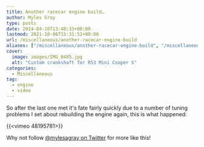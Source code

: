 ```yaml
---
title: Another racecar engine build…
author: Myles Gray
type: posts
date: 2014-04-16T13:40:33+00:00
lastmod: 2021-10-06T15:31:52+00:00
url: /miscellaneous/another-racecar-engine-build
aliases: ["/miscellaneous/another-racecar-engine-build", "/miscellaneous/another-racecar-engine-build/amp", "/just-for-fun/another-racecar-engine-build", "/just-for-fun/another-racecar-engine-build/amp"]
cover:
  image: images/IMG_8485.jpg
  alt: "Custom crankshaft for R53 Mini Cooper S"
categories:
  - Miscellaneous
tag:
  - engine
  - video
---
```


So after the last one met it's fate fairly quickly due to a number of tuning problems I set about rebuilding the engine again, this is what happened:

{{<vimeo 48195781>}}

Why not follow [@mylesagray on Twitter][1] for more like this!

 [1]: https://twitter.com/mylesagray